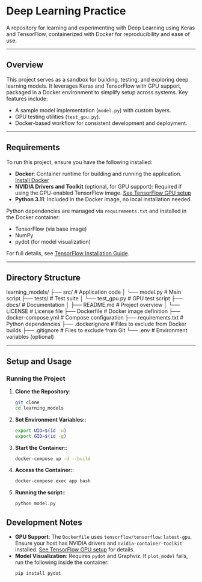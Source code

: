 # Deep Learning Practice

A repository for learning and experimenting with Deep Learning using Keras and TensorFlow, containerized with Docker for reproducibility and ease of use.

---

## Overview

This project serves as a sandbox for building, testing, and exploring deep learning models. It leverages Keras and TensorFlow with GPU support, packaged in a Docker environment to simplify setup across systems. Key features include:

- A sample model implementation (`model.py`) with custom layers.
- GPU testing utilities (`test_gpu.py`).
- Docker-based workflow for consistent development and deployment.

---

## Requirements

To run this project, ensure you have the following installed:

- **Docker**: Container runtime for building and running the application. [Install Docker](https://docs.docker.com/get-docker/)
- **NVIDIA Drivers and Toolkit** (optional, for GPU support): Required if using the GPU-enabled TensorFlow image. [See TensorFlow GPU setup](https://www.tensorflow.org/install/gpu)
- **Python 3.11**: Included in the Docker image, no local installation needed.

Python dependencies are managed via `requirements.txt` and installed in the Docker container:

- TensorFlow (via base image)
- NumPy
- pydot (for model visualization)

For full details, see [TensorFlow Installation Guide](https://www.tensorflow.org/install/pip).

---

## Directory Structure

learning_models/
├── src/ # Application code
│ └── model.py # Main script
├── tests/ # Test suite
│ └── test_gpu.py # GPU test script
├── docs/ # Documentation
│ ├── README.md # Project overview
│ └── LICENSE # License file
├── Dockerfile # Docker image definition
├── docker-compose.yml # Compose configuration
├── requirements.txt # Python dependencies
├── .dockerignore # Files to exclude from Docker builds
├── .gitignore # Files to exclude from Git
└── .env # Environment variables (optional)

---

## Setup and Usage

### Running the Project

1.  **Clone the Repository**:
    ```bash
    git clone
    cd learning_models
    ```
2.  **Set Environment Variables:**:
    ```bash
    export UID=$(id -u)
    export GID=$(id -g)
    ```
3.  **Start the Container:**:
    ```bash
    docker-compose up -d --build
    ```
4.  **Access the Container:**:
    ```bash
    docker-compose exec app bash
    ```
5.  **Running the script:**:
    ```bash
    python model.py
    ```

## Development Notes

- **GPU Support**: The `Dockerfile` uses `tensorflow/tensorflow:latest-gpu`. Ensure your host has NVIDIA drivers and `nvidia-container-toolkit` installed. [See TensorFlow GPU setup](https://www.tensorflow.org/install/gpu) for details.
- **Model Visualization**: Requires `pydot` and Graphviz. If `plot_model` fails, run the following inside the container:
  ```bash
  pip install pydot
  ```
